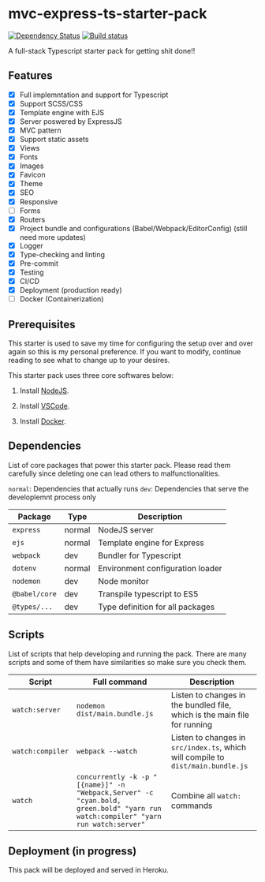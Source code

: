 # mvc-express-ts-starter-pack

[![Dependency Status](https://img.shields.io/david/richardnguyen99/mvc-express-ts-starter-pack)](https://img.shields.io/david/richardnguyen99/mvc-express-ts-starter-pack)
[![Build status](https://travis-ci.com/richardnguyen99/mvc-express-ts-starter-pack.svg?branch=main)](https://travis-ci.com/richardnguyen99/mvc-express-ts-starter-pack)

A full-stack Typescript starter pack for getting shit done!!

## Features

- [x] Full implemntation and support for Typescript
- [x] Support SCSS/CSS
- [x] Template engine with EJS
- [x] Server poswered by ExpressJS
- [x] MVC pattern
- [x] Support static assets
- [x] Views
- [x] Fonts
- [x] Images
- [x] Favicon
- [x] Theme
- [x] SEO
- [x] Responsive
- [ ] Forms
- [x] Routers
- [x] Project bundle and configurations (Babel/Webpack/EditorConfig) (still need more updates)
- [x] Logger
- [x] Type-checking and linting
- [x] Pre-commit
- [X] Testing
- [X] CI/CD
- [X] Deployment (production ready)
- [ ] Docker (Containerization)

## Prerequisites

This starter is used to save my time for configuring the setup over and over again so this is my personal preference. If you want to modify, continue reading to see what to change up to your desires.

This starter pack uses three core softwares below:

1. Install [NodeJS](https://nodejs.org/en/).

2. Install [VSCode](https://code.visualstudio.com/).

3. Install [Docker](https://www.docker.com/).

## Dependencies

List of core packages that power this starter pack. Please read them carefully since deleting one can lead others to malfunctionalities.

`normal`: Dependencies that actually runs
`dev`: Dependencies that serve the developlemnt process only

| Package       | Type   | Description                      |
| ------------- | ------ | -------------------------------- |
| `express`     | normal | NodeJS server                    |
| `ejs`         | normal | Template engine for Express      |
| `webpack`     | dev    | Bundler for Typescript           |
| `dotenv`      | normal | Environment configuration loader |
| `nodemon`     | dev    | Node monitor                     |
| `@babel/core` | dev    | Transpile typescript to ES5      |
| `@types/...`  | dev    | Type definition for all packages |

## Scripts

List of scripts that help developing and running the pack. There are many scripts and some of them have similarities so make sure you check them.

| Script           | Full command                                                                                                                     | Description                                                                      |
| ---------------- | -------------------------------------------------------------------------------------------------------------------------------- | -------------------------------------------------------------------------------- |
| `watch:server`   | `nodemon dist/main.bundle.js`                                                                                                    | Listen to changes in the bundled file, which is the main file for running        |
| `watch:compiler` | `webpack --watch`                                                                                                                | Listen to changes in `src/index.ts`, which will compile to `dist/main.bundle.js` |
| `watch`          | `concurrently -k -p "[{name}]" -n "Webpack,Server" -c "cyan.bold, green.bold" "yarn run watch:compiler" "yarn run watch:server"` | Combine all `watch:` commands                                                    |

## Deployment (in progress)

This pack will be deployed and served in Heroku.
